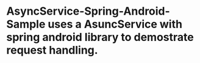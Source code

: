 # AsyncService-Spring-Android-Sample uses a AsuncService with spring android library to demostrate request handling.
